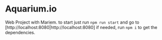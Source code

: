 # Aquarium.io

Web Project with Mariem.
to start just run `npm run start` and go to [http://localhost:8080|http://localhost:8080]
if needed, run `npm i` to get the dependencies.

